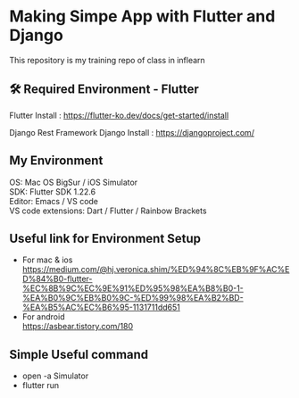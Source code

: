 # Making Simpe App with Flutter and Django
This repository is my training repo of class in inflearn

## 🛠 Required Environment - Flutter 
Flutter Install : https://flutter-ko.dev/docs/get-started/install

Django Rest Framework
Django Install : https://djangoproject.com/


## My Environment
OS: Mac OS BigSur / iOS Simulator   
SDK: Flutter SDK 1.22.6   
Editor: Emacs / VS code   
VS code extensions: Dart / Flutter / Rainbow Brackets   

## Useful link for Environment Setup
* For mac & ios    
https://medium.com/@hj.veronica.shim/%ED%94%8C%EB%9F%AC%ED%84%B0-flutter-%EC%8B%9C%EC%9E%91%ED%95%98%EA%B8%B0-1-%EA%B0%9C%EB%B0%9C-%ED%99%98%EA%B2%BD-%EA%B5%AC%EC%B6%95-1131711dd651   
* For android   
https://asbear.tistory.com/180

## Simple Useful command
* open -a Simulator
* flutter run